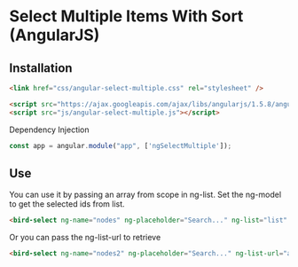# Select Multiple Items With Sort (AngularJS)

Installation
------------

```html
<link href="css/angular-select-multiple.css" rel="stylesheet" />

<script src="https://ajax.googleapis.com/ajax/libs/angularjs/1.5.8/angular.min.js"></script>
<script src="js/angular-select-multiple.js"></script>
```

Dependency Injection

```javascript
const app = angular.module("app", ['ngSelectMultiple']);
```


Use
------------

You can use it by passing an array from scope in ng-list.
Set the ng-model to get the selected ids from list.

```html
<bird-select ng-name="nodes" ng-placeholder="Search..." ng-list="list" ng-model="my_first_list"></bird-select>
```

Or you can pass the ng-list-url to retrieve

```html
<bird-select ng-name="nodes2" ng-placeholder="Search..." ng-list-url="ajax/sample.json" ng-model="my_second_list"></bird-select>
```
